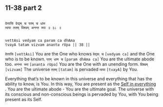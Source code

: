 ## 11-38 part 2

```shloka-sa

वेत्तासि वेद्यम् च परम् च धाम
त्वया ततम् विश्वम् अनन्त रूप ॥ ३८ ॥

```
```shloka-sa-hk

vettAsi vedyam ca param ca dhAma
tvayA tatam vizvam ananta rUpa || 38 ||

```
`वेत्तासि` `[vettAsi]` You are the One who knows `वेद्यम् च` `[vedyam ca]` and the One who is to be known. `परम् धाम च` `[param dhAma ca]` You are the ultimate abode too. `अनन्त रूप` `[ananta rUpa]` You are the One with an unending form. `विश्वम्` `[vizvam]` The universe `ततम्` `[tatam]` is pervaded `त्वया` `[tvayA]` by You.

Everything that’s to be known in this universe and everything that has the ability to know, is You. In this way, You are present as the 
[Self in everything](universe_as_his_body)
. You are the ultimate abode - You are the ultimate goal. The universe with its conscious and non-conscious beings is pervaded by You, with You being present as its Self.


